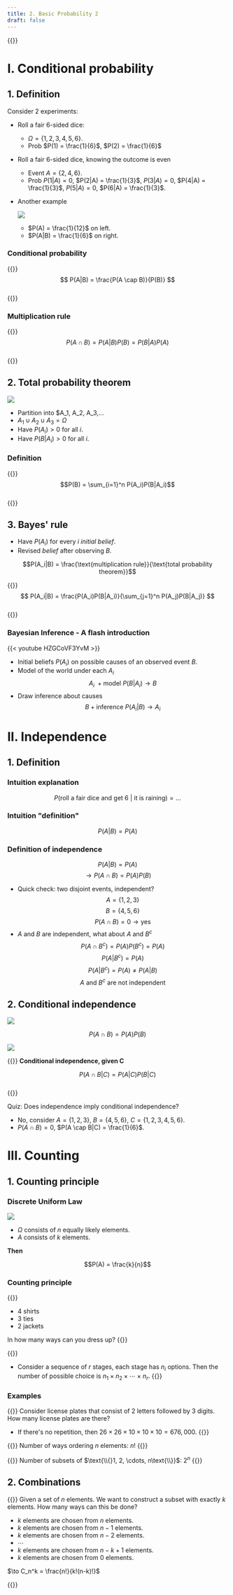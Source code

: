 ```yaml
---
title: 2. Basic Probability 2
draft: false
---
```


{{<toc>}}

# I. Conditional probability
## 1. Definition
Consider 2 experiments:
- Roll a fair 6-sided dice:
  - $\Omega = \{1, 2, 3, 4, 5, 6\}$.
  - Prob $P(1) = \frac{1}{6}$, $P(2) = \frac{1}{6}$
- Roll a fair 6-sided dice, knowing the outcome is even
  - Event $A = \{2, 4, 6\}$.
  - Prob $P(1|A) = 0$, $P(2|A) = \frac{1}{3}$, $P(3|A) = 0$, $P(4|A) = \frac{1}{3}$, $P(5|A) = 0$, $P(6|A) = \frac{1}{3}$.

- Another example

  ![](2.1_Conditional_prob.webp)
  - $P(A) = \frac{1}{12}$ on left.
  - $P(A|B) = \frac{1}{6}$ on right.

### Conditional probability
{{<hint type="important" title="Formula">}}
<br>
$$ P(A|B) = \frac{P(A \cap B)}{P(B)} $$
<br>
{{</hint>}}

### Multiplication rule

{{<hint type="important" title="Formula">}}
<br>
$$ P(A \cap B) = P(A|B)P(B) = P(B|A)P(A) $$
<br>
{{</hint>}}

## 2. Total probability theorem

![](2.2_Total_prob_theorem.webp)

- Partition into $A_1, A_2, A_3,...
- $A_1 \cup A_2 \cup A_3 = \Omega$
- Have $P(A_i) > 0$ for all $i$.
- Have $P(B|A_i) > 0$ for all $i$.

### Definition

{{<hint type="important">}}
<br>
$$P(B) = \sum_{i=1}^n P(A_i)P(B|A_i)$$
<br>
{{</hint>}}


## 3. Bayes' rule
- Have $P(A_i)$ for every $i$ *initial belief*.
- Revised *belief* after observing $B$.

$$P(A_i|B) = \frac{\text{multiplication rule}}{\text{total probability theorem}}$$

{{<hint type="important" title="Bayes' rule">}}
<br>
$$ P(A_i|B) = \frac{P(A_i)P(B|A_i)}{\sum_{j=1}^n P(A_j)P(B|A_j)} $$
<br>
{{</hint>}}


### Bayesian Inference - A flash introduction
{{< youtube HZGCoVF3YvM >}}

- Initial beliefs $P(A_i)$ on possible causes of an observed event $B$.
- Model of the world under each $A_i$
$$ A_i\ + \text{model } P(B|A_i) \to B $$
- Draw inference about causes
$$ B + \text{inference } P(A_i|B) \to A_i $$

# II. Independence
## 1. Definition
### Intuition explanation
  $$P(\text{roll a fair dice and get 6 | it is raining}) = ...$$
### Intuition "definition"
  $$P(A|B) = P(A)$$
### Definition of independence
  $$P(A|B) = P(A)$$
  $$\to P(A \cap B) = P(A)P(B)$$
- Quick check: two disjoint events, independent?
  $$A = \{1, 2, 3\}$$
  $$B = \{4, 5, 6\}$$
  $$P(A \cap B) = 0 \to \text{yes}$$
- $A$ and $B$ are independent, what about $A$ and $B^c$
  $$P(A \cap B^c) = P(A)P(B^c) = P(A)$$
  $$P(A|B^c) = P(A)$$
  $$P(A|B^c) = P(A) \neq P(A|B)$$
  $$A \text{ and } B^c \text{ are not independent}$$

## 2. Conditional independence

![](2.3_Conditional_independence.webp)

$$P(A \cap B) = P(A)P(B)$$

![]("2.4_Conditional_independence.webp)

{{<hint type="important" title="Definition">}}
**Conditional independence, given C**

$$P(A \cap B|C) = P(A|C)P(B|C)$$
<br>
{{</hint>}}

Quiz: Does independence imply conditional independence?
- No, consider $A = \{1, 2, 3\}$, $B = \{4, 5, 6\}$, $C = \{1, 2, 3, 4, 5, 6\}$.
- $P(A \cap B) = 0$, $P(A \cap B|C) = \frac{1}{6}$.

# III. Counting
## 1. Counting principle
### Discrete Uniform Law

<img src="2.5_Discrete_Uniform_Law.webp" style="max-width: 300px">

- $\Omega$ consists of $n$ equally likely elements.
- $A$ consists of $k$ elements.

**Then**

$$P(A) = \frac{k}{n}$$

### Counting principle

{{<hint type="note" title="Example">}}
- 4 shirts
- 3 ties
- 2 jackets

In how many ways can you dress up?
{{</hint>}}

{{<hint type="important" title="Counting principle">}}
- Consider a sequence of $r$ stages, each stage has $n_i$ options. Then the number of possible choice is $n_1 \times n_2 \times \cdots \times n_r$.
{{</hint>}}

### Examples

{{<hint type="note" title="License Plates">}}
Consider license plates that consist of 2 letters followed by 3 digits. How many license plates are there?
- If there's no repetition, then $26 \times 26 \times 10 \times 10 \times 10 = 676,000$.
{{</hint>}}

{{<hint type="note" title="Permutation">}}
Number of ways ordering $n$ elements: $n!$
{{</hint>}}

{{<hint type="note" title="Subset">}}
Number of subsets of $\text{\\{}1, 2, \cdots, n\text{\\}}$: $2^n$
{{</hint>}}

## 2. Combinations

{{<hint type="tip" title="Problem">}}
Given a set of $n$ elements. We want to construct a subset with exactly $k$ elements. How many ways can this be done?
- $k$ elements are chosen from $n$ elements.
- $k$ elements are chosen from $n-1$ elements.
- $k$ elements are chosen from $n-2$ elements.
- $\cdots$
- $k$ elements are chosen from $n-k+1$ elements.
- $k$ elements are chosen from $0$ elements.

$\to C_n^k = \frac{n!}{k!(n-k)!}$

{{</hint>}}